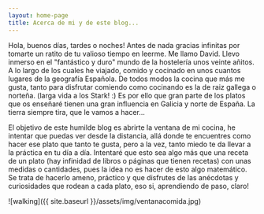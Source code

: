 ```yaml
---
layout: home-page
title: Acerca de mi y de este blog...
---
```

Hola, buenos días, tardes o noches! Antes de nada gracias infinitas por tomarte un ratito de tu valioso tiempo en leerme. Me llamo David. Llevo inmerso en el "fantástico y duro" mundo de la hostelería unos veinte añitos. A lo largo de los cuales he viajado, comido y cocinado en unos cuantos lugares de la geografía Española.
De todos modos la cocina que más me gusta, tanto para disfrutar comiendo como cocinando es la de raiz gallega o norteña. (larga vida a los Stark! :) Es por ello que gran parte de los platos que os enseñaré tienen una gran influencia en Galicia y norte de España. La tierra siempre tira, que le vamos a hacer...

El objetivo de este humilde blog es abrirte la ventana de mi cocina, he intentar que puedas ver desde la distancia, allá donde te encuentres como hacer ese plato que tanto te gusta, pero a la vez, tanto miedo te da llevar a la práctica en tu día a día.
Intentaré que esto sea algo más que una receta de un plato (hay infinidad de libros o páginas que tienen recetas) con unas medidas o cantidades, pues la idea no es hacer de esto algo matemático. Se trata de hacerlo ameno, práctico y que disfrutes de las anécdotas y curiosidades que rodean a cada plato, eso si, aprendiendo de paso, claro!

![walking]({{ site.baseurl }}/assets/img/ventanacomida.jpg)

